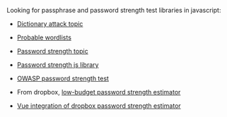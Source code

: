 
Looking for passphrase and password strength test libraries in javascript:



 	
  * [Dictionary attack topic](https://github.com/topics/dictionary-attack)

 	
  * [Probable wordlists](https://github.com/berzerk0/Probable-Wordlists)

 	
  * [Password strength topic](https://github.com/topics/password-strength)

 	
  * [Password strength js library](https://github.com/tcort/passwd-strength)

 	
  * [OWASP password strength test](https://github.com/nowsecure/owasp-password-strength-test)

 	
  * From dropbox, [low-budget password strength estimator](https://github.com/dropbox/zxcvbn)

 	
  * [Vue integration of dropbox password strength estimator](https://github.com/skegel13/vue-password)



